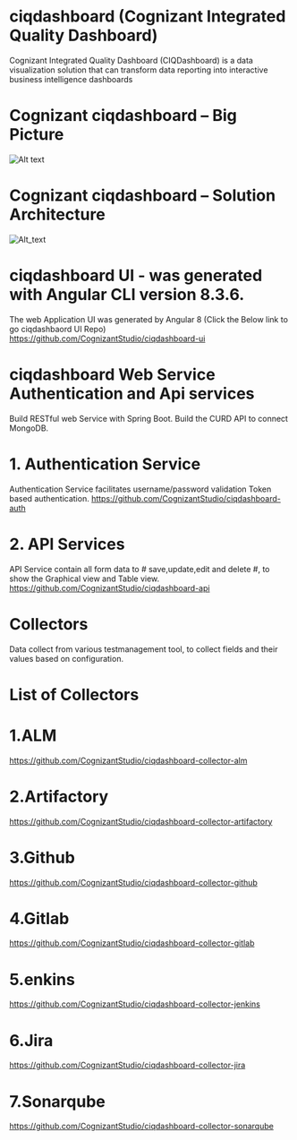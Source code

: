 # ciqdashboard (Cognizant Integrated Quality Dashboard)
Cognizant Integrated Quality Dashboard (CIQDashboard) is a data visualization solution that can transform data reporting into interactive business intelligence dashboards

# Cognizant ciqdashboard – Big Picture
![Alt text](https://github.com/CognizantStudio/ciqdashboard/blob/main/ciqdashboard_Big_Picture.png)

# Cognizant ciqdashboard – Solution Architecture
![Alt_text](https://github.com/CognizantStudio/ciqdashboard/blob/main/ciqdashboard_Solution_Architecture.png)

# ciqdashboard UI - was generated with Angular CLI version 8.3.6.
The web Application UI was generated by Angular 8 (Click the Below link to go ciqdashbaord UI Repo)
https://github.com/CognizantStudio/ciqdashboard-ui

# ciqdashboard Web Service Authentication and Api services
  Build RESTful web Service with Spring Boot. Build the CURD API to connect MongoDB.
  
  # 1. Authentication Service 
  Authentication Service facilitates username/password validation Token based authentication. 
  https://github.com/CognizantStudio/ciqdashboard-auth

  # 2. API Services
  API Service contain all form data to # save,update,edit and delete #, to show the Graphical view and Table view. 
  https://github.com/CognizantStudio/ciqdashboard-api
  
  # Collectors
  Data collect from various testmanagement tool, to collect fields and their values based on configuration. 
  
  # List of Collectors
  
  # 1.ALM
  https://github.com/CognizantStudio/ciqdashboard-collector-alm
  
  # 2.Artifactory
  https://github.com/CognizantStudio/ciqdashboard-collector-artifactory
  
  # 3.Github
  https://github.com/CognizantStudio/ciqdashboard-collector-github
  
  # 4.Gitlab
  https://github.com/CognizantStudio/ciqdashboard-collector-gitlab
  
  # 5.enkins
  https://github.com/CognizantStudio/ciqdashboard-collector-jenkins
  
  # 6.Jira
   https://github.com/CognizantStudio/ciqdashboard-collector-jira
   
  # 7.Sonarqube
  https://github.com/CognizantStudio/ciqdashboard-collector-sonarqube
  

    



  


